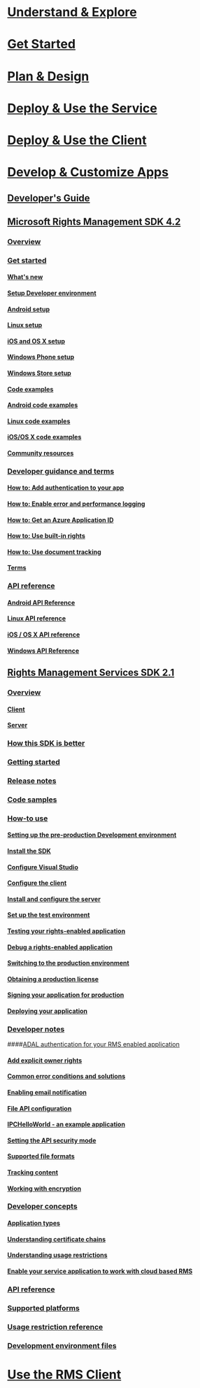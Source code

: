 # [Understand & Explore](/rights-management/understand-explore/azure-rights-management)
# [Get Started](/rights-management/get-started/requirements-azure-rms)
# [Plan & Design](/rights-management/plan-design/deployment-roadmap)
# [Deploy & Use the Service](/rights-management/deploy-use/activate-service)
# [Deploy & Use the Client](/rights-management/rms-client/use-client)
# [Develop & Customize Apps](developers-guide.md)
## [Developer's Guide](developers-guide.md)
## [Microsoft Rights Management SDK 4.2](active-directory-rights-management-services-multi-platform-thin-client-sdk-portal.md)
### [Overview](overview.md)
### [Get started](get-started.md)
#### [What's new](release-notes.md)
#### [Setup Developer environment](setup-Developer-environment.md)
#### [Android setup](android-sdk.md)
#### [Linux setup](linux-setup.md)
#### [iOS and OS X setup](ios-sdk.md)
#### [Windows Phone setup](windows-phone-apps.md)
#### [Windows Store setup](winrt-sdk.md)
#### [Code examples](code-examples.md)
#### [Android code examples](android-code.md)
#### [Linux code examples](linux-c-code-examples.md)
#### [iOS/OS X code examples](ios-os-x-code-examples.md)
#### [Community resources](community-resources.md)
### [Developer guidance and terms](core-concepts.md)
#### [How to: Add authentication to your app](authentication-integration.md)
#### [How to: Enable error and performance logging](enabling-logging.md)
#### [How to: Get an Azure Application ID](application-id.md)
#### [How to: Use built-in rights](built-in-rights-usage-restriction-reference.md)
#### [How to: Use document tracking](how-to-use-document-tracking.md)
#### [Terms](terms.md)
### [API reference](api-reference-4-2.md)
#### [Android API Reference](/rights-management/sdk/4.2/api/android/toc)
#### [Linux API reference](linux-c-api-reference.md)
#### [iOS / OS X API reference](/rights-management/sdk/4.2/api/iOS/iOS)
#### [Windows API Reference](/rights-management/sdk/4.2/api/winrt/Microsoft.RightsManagement)
## [Rights Management Services SDK 2.1](microsoft-information-protection-and-control-client-portal.md)
### [Overview](ad-rms-overview.md)
#### [Client](ad-rms-client.md)
#### [Server](ad-rms-server.md)
### [How this SDK is better](differences-between-ad-rms-and-ad-rms-2-0.md)
### [Getting started](getting-started-with-ad-rms-2-0.md)
### [Release notes](release-notes-rtm.md)
### [Code samples](samples.md)
### [How-to use](how-to-use-msipc.md)
#### [Setting up the pre-production Development environment](how-to-set-up-the-pre-production-Development-environment.md)
#### [Install the SDK](create-your-first-rights-aware-application.md)
#### [Configure Visual Studio](how-to-configure-a-visual-studio-project-to-use-the-ad-rms-sdk-2-0.md)
#### [Configure the client](how-to-configure-the-ad-rms-client-2-0.md)
#### [Install and configure the server](how-to-install-and-configure-an-rms-server.md)
#### [Set up the test environment](how-to-set-up-your-test-environment.md)
#### [Testing your rights-enabled application](running-your-first-application.md)
#### [Debug a rights-enabled application](debugging-applications-that-use-ad-rms.md)
#### [Switching to the production environment](switching-to-the-production-environment.md)
#### [Obtaining a production license](obtaining-a-production-license.md)
#### [Signing your application for production](signing-your-application-for-production.md)
#### [Deploying your application](deploying-your-application.md)
### [Developer notes](Developer-notes.md)
####[ADAL authentication for your RMS enabled application](ADAL-authentication.md)
#### [Add explicit owner rights](add-explicit-owner-rights.md)
#### [Common error conditions and solutions](common-error-conditions-and-solutions.md)
#### [Enabling email notification](how-to-enable-email-notification.md)
#### [File API configuration](file-api-configuration.md)
#### [IPCHelloWorld - an example application](how-to-build-your-first-application.md)
#### [Setting the API security mode](setting-the-api-security-mode-api-mode.md)
#### [Supported file formats](supported-file-formats.md)
#### [Tracking content](tracking-content.md)
#### [Working with encryption](working-with-encryption.md)
### [Developer concepts](ad-rms-concepts-nav.md)
#### [Application types](application-types.md)
#### [Understanding certificate chains](understanding-certificate-chains.md)
#### [Understanding usage restrictions](understanding-usage-restrictions.md)
#### [Enable your service application to work with cloud based RMS](how-to-use-file-api-with-aadrm-cloud.md)
### [API reference](api-reference-2-1.md)
### [Supported platforms](supported-platforms.md)
### [Usage restriction reference](usage-restriction-reference.md)
### [Development environment files](sdk-elements.md)
# [Use the RMS Client](/rights-management/rms-client/use-client)
